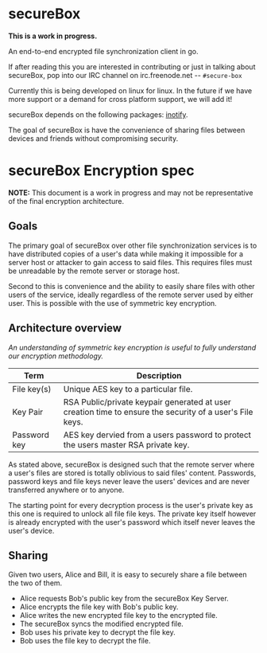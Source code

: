 secureBox
=========
**This is a work in progress.**

An end-to-end encrypted file synchronization client in go.

If after reading this you are interested in contributing or just in talking about secureBox, pop into our IRC channel on irc.freenode.net --  ```#secure-box```

Currently this is being developed on linux for linux. In the future if we have more support or a demand for cross platform support, we will add it!

secureBox depends on the following packages: [inotify](http://godoc.org/code.google.com/p/go.exp/inotify).


The goal of secureBox is have the convenience of sharing files between devices and friends without compromising security.


secureBox Encryption spec
=========================
**NOTE:** This document is a work in progress and may not be representative of the final encryption architecture.


Goals
-----
The primary goal of secureBox over other file synchronization services is to have distributed copies of a user's data while making it impossible for a server host or attacker to gain access to said files. This requires files must be unreadable by the remote server or storage host.

Second to this is convenience and the ability to easily share files with other users of the service, ideally regardless of the remote server used by either user. This is possible with the use of symmetric key encryption.


Architecture overview
---------------------

*An understanding of symmetric key encryption is useful to fully understand our encryption methodology.*

Term         | Description
-------------|-------------
File key(s)  | Unique AES key to a particular file.
Key Pair     | RSA Public/private keypair generated at user creation time to ensure the security of a user's File keys.
Password key | AES key dervied from a users password to protect the users master RSA private key.

As stated above, secureBox is designed such that the remote server where a user's files are stored is totally oblivious to said files' content. Passwords, password keys and file keys never leave the users' devices and are never transferred anywhere or to anyone.

The starting point for every decryption process is the user's private key as this one is required to unlock all file file keys. The private key itself however is already encrypted with the user's password which itself never leaves the user's device.


Sharing
-------

Given two users, Alice and Bill, it is easy to securely share a file between the two of them.

* Alice requests Bob's public key from the secureBox Key Server.
* Alice encrypts the file key with Bob's public key.
* Alice writes the new encrypted file key to the encrypted file.
* The secureBox syncs the modified encrypted file.
* Bob uses his private key to decrypt the file key.
* Bob uses the file key to decrypt the file.
